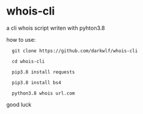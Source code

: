# whois-cli
a cli whois script writen with pyhton3.8

how to use:
   
   
      git clone https://github.com/darkwlf/whois-cli
 
      cd whois-cli
      
      pip3.8 install requests
      
      pip3.8 install bs4
  
      python3.8 whois url.com


good luck
